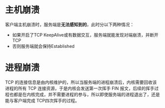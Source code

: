 # 主机崩溃
客户端主机崩溃时，服务端是**无法感知到的**，此时分以下两种情况：
- 如果开启了TCP KeepAlive或有数据交互，服务端就能发现对端崩溃，并断开TCP
- 否则服务端就会保持Established
# 进程崩溃
TCP 的连接信息是由内核维护的，所以当服务端的进程崩溃后，内核需要回收该进程的所有 TCP 连接资源，于是内核会发送第一次挥手 FIN 报文，后续的挥手过程也都是在内核完成，并不需要进程的参与，所以即使服务端的进程退出了，还是能与客户端完成 TCP四次挥手的过程。

